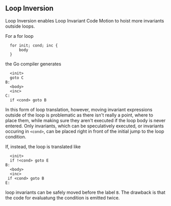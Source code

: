 ## Loop Inversion

Loop Inversion enables Loop Invariant Code Motion to hoist more
invariants outside loops.

For a for loop
    
      for init; cond; inc {
          body
      }
    
the Go compiler generates
    
      <init>
      goto C
    B:
      <body>
      <inc>
    C:
      if <cond> goto B
    
In this form of loop translation, however, moving invariant expressions
outside of the loop is problematic as there isn't really a point, where
to place them, while making sure they aren't executed if the loop body
is never entered. Only invariants, which can be speculatively executed,
or invariants occuring in `<cond>`, can be placed right in front of the
initial jump to the loop condition.
    
If, instead, the loop is translated like
    
      <init>
      if !<cond> goto E
    B:
      <body>
      <inc>
     if <cond> goto B
    E:
    
loop invariants can be safely moved before the label `B`. The drawback
is that the code for evaluatung the condition is emitted twice.
